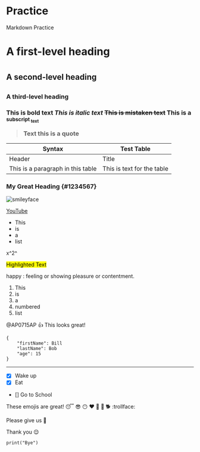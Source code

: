 # Practice
Markdown Practice
<h1> A first-level heading <h1>
<h2> A second-level heading <h2>
<h3> A third-level heading <h3>

**This is bold text**
_This is italic text_
~~This is mistaken text~~
This is a <sub>subscript<sub> text

> Text this is a quote

| Syntax | Test Table |
| ---------- | ---------- |
| Header | Title |
| This is a paragraph in this table | This is text for the table |

### My Great Heading {#1234567}


![smileyface](smileyface.png)

[YouTube](https://www.youtube.com)

- This
- is 
- a 
- list

x^2^

<mark>Highlighted Text<mark>

happy
: feeling or showing pleasure or contentment.

1. This
1. is
1. a
1. numbered
1. list

@AP0715AP :+1: This looks great!

```
{
    "firstName": Bill
    "lastName": Bob
    "age": 15
}
```
----------------------------------------------

[^1]: This be footnote

- [x] Wake up
- [x] Eat
- [] Go to School

These emojis are great! :sleeping: :sunglasses: :no_mouth: :heart: :musical_note: :speak_no_evil: :dog2: :trollface:

Please give us :chocolate_bar:

Thank you :relieved:

`print("Bye")`